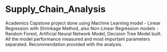 # Supply_Chain_Analysis
Academics Capstone project done using Machine Learning model - Linear Regression with Shrinkage Method, also Non-Linear Regression models - Random Forest, Artificial Neural Network Model, Decision Tree Model built. All the model performance measured and most important parameters separated. Recommendation provided with the analysis.
